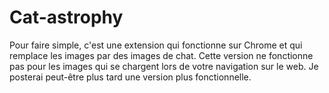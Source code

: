 # Cat-astrophy
Pour faire simple, c'est une extension qui fonctionne sur Chrome et qui remplace les images par des images de chat. Cette version ne fonctionne pas pour les images qui se chargent lors de votre navigation sur le web.
Je posterai peut-être plus tard une version plus fonctionnelle.
